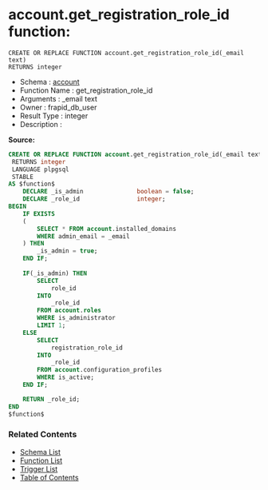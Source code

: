 # account.get_registration_role_id function:

```plpgsql
CREATE OR REPLACE FUNCTION account.get_registration_role_id(_email text)
RETURNS integer
```
* Schema : [account](../../schemas/account.md)
* Function Name : get_registration_role_id
* Arguments : _email text
* Owner : frapid_db_user
* Result Type : integer
* Description : 


**Source:**
```sql
CREATE OR REPLACE FUNCTION account.get_registration_role_id(_email text)
 RETURNS integer
 LANGUAGE plpgsql
 STABLE
AS $function$
    DECLARE _is_admin               boolean = false;
    DECLARE _role_id                integer;
BEGIN
    IF EXISTS
    (
        SELECT * FROM account.installed_domains
        WHERE admin_email = _email
    ) THEN
        _is_admin = true;
    END IF;
   
    IF(_is_admin) THEN
        SELECT
            role_id
        INTO
            _role_id
        FROM account.roles
        WHERE is_administrator
        LIMIT 1;
    ELSE
        SELECT 
            registration_role_id
        INTO
            _role_id
        FROM account.configuration_profiles
        WHERE is_active;
    END IF;

    RETURN _role_id;
END
$function$

```

### Related Contents
* [Schema List](../../schemas.md)
* [Function List](../../functions.md)
* [Trigger List](../../triggers.md)
* [Table of Contents](../../README.md)

